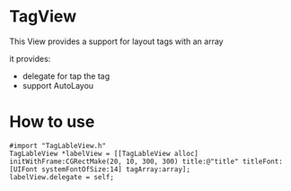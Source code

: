 # TagView
This View provides a support for layout tags with an array

it provides:
 - delegate for tap the tag
 - support AutoLayou
 
# How to use
    #import "TagLableView.h"
    TagLableView *labelView = [[TagLableView alloc] initWithFrame:CGRectMake(20, 10, 300, 300) title:@"title" titleFont:[UIFont systemFontOfSize:14] tagArray:array];
    labelView.delegate = self;
